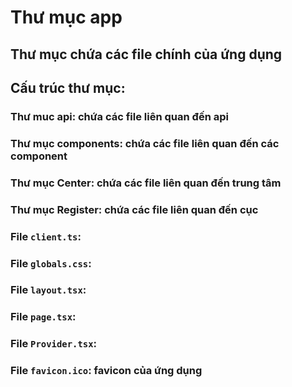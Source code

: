 # Thư mục app
## Thư mục chứa các file chính của ứng dụng

## Cấu trúc thư mục:
### Thư muc api: chứa các file liên quan đến api

### Thư mục components: chứa các file liên quan đến các component

### Thư mục Center: chứa các file liên quan đến trung tâm 

### Thư mục Register: chứa các file liên quan đến cục

### File `client.ts`:

### File `globals.css`:

### File `layout.tsx`:

### File `page.tsx`:

### File `Provider.tsx`:

### File `favicon.ico`: favicon của ứng dụng
